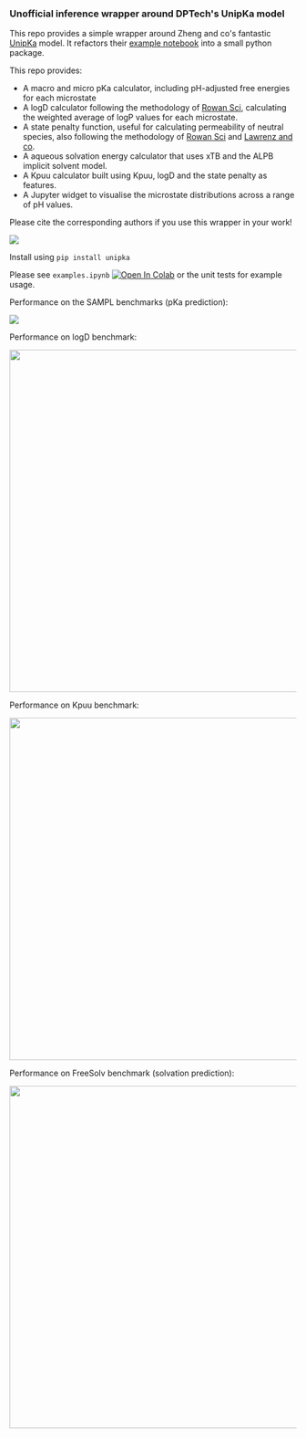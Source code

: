 ### Unofficial inference wrapper around DPTech's UnipKa model

This repo provides a simple wrapper around Zheng and co's fantastic [UnipKa](https://pubs.acs.org/doi/10.1021/jacsau.4c00271) model. It refactors their [example notebook](https://www.bohrium.com/notebooks/38543442597) into a small python package. 

This repo provides:

- A macro and micro pKa calculator, including pH-adjusted free energies for each microstate
- A logD calculator following the methodology of [Rowan Sci](https://chemrxiv.org/engage/chemrxiv/article-details/68388349c1cb1ecda02ba65d), calculating the weighted average of logP values for each microstate. 
- A state penalty function, useful for calculating permeability of neutral species, also following the methodology of [Rowan Sci](https://chemrxiv.org/engage/chemrxiv/article-details/68388349c1cb1ecda02ba65d) and [Lawrenz and co](https://pubs.acs.org/doi/10.1021/acs.jcim.3c00150). 
- A aqueous solvation energy calculator that uses xTB and the ALPB implicit solvent model.
- A Kpuu calculator built using Kpuu, logD and the state penalty as features.
- A Jupyter widget to visualise the microstate distributions across a range of pH values.

Please cite the corresponding authors if you use this wrapper in your work!

![](unipka.gif)

Install using `pip install unipka`


Please see `examples.ipynb` [![Open In Colab](https://colab.research.google.com/assets/colab-badge.svg)](https://colab.research.google.com/drive/1JQXbARpmfol0R4hzGISONCS9prgH-NSq?usp=sharing) or the unit tests for example usage.


Performance on the SAMPL benchmarks (pKa prediction):

<img src="benchmarks/sampl_results.png">

Performance on logD benchmark:

<img src="benchmarks/logd_results.png" width="600">


Performance on Kpuu benchmark:

<img src="benchmarks/kpuu_results.png" width="600">

Performance on FreeSolv benchmark (solvation prediction):

<img src="benchmarks/solvation_results.png" width="600">




